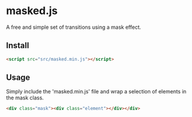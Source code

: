 # masked.js
A free and simple set of transitions using a mask effect.

Install
--------------
```html
<script src="src/masked.min.js"></script>
```

Usage
--------------
Simply include the 'masked.min.js' file and wrap a selection of elements in the mask class.
```html
<div class="mask"><div class="element"></div></div>
```
